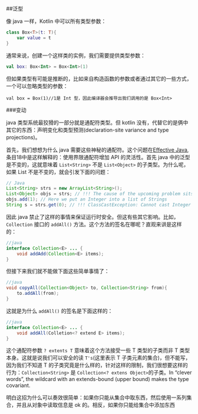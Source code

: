 ##泛型

像 java 一样，Kotlin 中可以所有类型参数：

```kotlin
class Box<T>(t: T){
    var value = t
}
```

通常来说，创建一个这样类的实例，我们需要提供类型参数：

```kotlin
val box: Box<Int> = Box<Int>(1)
```

但如果类型有可能是推断的，比如来自构造函数的参数或者通过其它的一些方式，一个可以忽略类型的参数：

```kotin
val box = Box(1)//1是 Int 型，因此编译器会推导出我们调用的是 Box<Int>
```

###变动

java 类型系统最狡猾的一部分就是通配符类型。但 kotlin 没有，代替它的是俩中其它的东西：声明变化和类型预测(declaration-site variance and type projections)。

首先，我们想想为什么 java 需要这些神秘的通配符。这个问题在[Effective Java](http://www.oracle.com/technetwork/java/effectivejava-136174.html),条目18中是这样解释的：使用界限通配符增加 API 的灵活性。首先 java 中的泛型是不变的，这就意味着 `List<String>` 不是 `List<Object>` 的子类型。为什么呢，如果 List 不是不变的，就会引发下面的问题：

```java
// Java
List<String> strs = new ArrayList<String>();
List<Object> objs = strs; // !!! The cause of the upcoming problem sits here. Java prohibits this!
objs.add(1); // Here we put an Integer into a list of Strings
String s = strs.get(0); // !!! ClassCastException: Cannot cast Integer to String
```
因此 java 禁止了这样的事情来保证运行时安全。但这有些其它影响。比如，`Collection` 接口的 `addAll()` 方法。这个方法的签名在哪呢？直观来讲是这样的：

```java
//java
interface Collection<E> ... {
	void addAdd(Collection<E> items);
}
```
但接下来我们就不能做下面这些简单事情了：

```java
//java
void copyAll(Collection<Object> to, Collection<String> from){
	to.addAll(from);
}
```

这就是为什么 `addAll()` 的签名是下面这样的：

```java
//java
interface Collection<E> ... {
	void addAll(Colletion<? extend E> items);
}
```

这个通配符参数 `? extents T` 意味着这个方法接受一些 T 类型的子类而非 T 类型本身。这就是说我们可以安全的读 `T's`(这里表示 T 子类元素的集合)，但不能写，因为我们不知道 T 的子类究竟是什么样的，针对这样的限制，我们很想要这样的行为：`Collection<String>` 是 `Collection<? extens Object>`的子类。In “clever words”, the wildcard with an extends-bound (upper bound) makes the type covariant.

明白这招为什么可以奏效很简单：如果你只能从集合中取东西，然后使用一系列集合，并且从对象中读取信息是 ok 的。相反，如果你只能给集合中添加东西